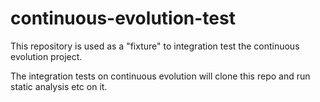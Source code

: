 # continuous-evolution-test

This repository is used as a "fixture" to integration test the continuous evolution project.

The integration tests on continuous evolution will clone this repo and run static analysis etc on it.
